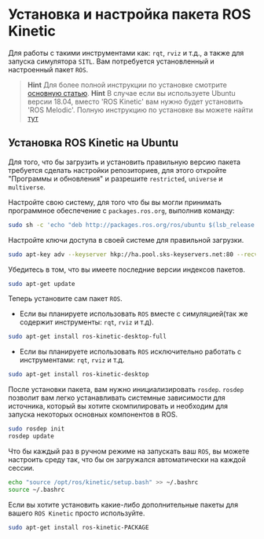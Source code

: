 # Установка и настройка пакета ROS Kinetic

Для работы с такими инструментами как: `rqt`, `rviz` и т.д., а также для запуска симулятора `SITL`. Вам потребуется установленный и настроенный пакет `ROS`.

> **Hint** Для более полной инструкции по установке смотрите [основную статью](http://wiki.ros.org/kinetic/Installation/Ubuntu).
> **Hint** В случае если вы используете Ubuntu версии 18.04, вместо 'ROS Kinetic' вам нужно будет установить 'ROS Melodic'. Полную инcтрукцию по установке вы можете найти [тут](http://wiki.ros.org/melodic/Installation/Ubuntu)

## Установка ROS Kinetic на Ubuntu

Для того, что бы загрузить и установить правильную версию пакета требуется сделать настройки репозиториев, для этого откройте "Программы и обновления" и разрешите `restricted`, `universe` и `multiverse`.

Настройте свою систему, для того что бы вы могли принимать программное обеспечение с `packages.ros.org`, выполнив команду:

```bash
sudo sh -c 'echo "deb http://packages.ros.org/ros/ubuntu $(lsb_release -sc) main" > /etc/apt/sources.list.d/ros-latest.list'
```

Настройте ключи доступа в своей системе для правильной загрузки.

```bash
sudo apt-key adv --keyserver hkp://ha.pool.sks-keyservers.net:80 --recv-key 421C365BD9FF1F717815A3895523BAEEB01FA116
```

Убедитесь в том, что вы имеете последние версии индексов пакетов.

```bash
sudo apt-get update
```

Теперь установите сам пакет `ROS`.

+ Если вы планируете использовать `ROS` вместе с симуляцией(так же содержит инструменты: `rqt`, `rviz` и т.д).

```bash
sudo apt-get install ros-kinetic-desktop-full
```

+ Если вы планируете использовать `ROS` исключительно работать с инструментами: `rqt`, `rviz` и т.д.

```bash
sudo apt-get install ros-kinetic-desktop
```

После установки пакета, вам нужно инициализировать `rosdep`.
`rosdep` позволит вам легко устанавливать системные зависимости для источника, который вы хотите скомпилировать и необходим для запуска некоторых основных компонентов в ROS.

```bash
sudo rosdep init
rosdep update
```

Что бы каждый раз в ручном режиме на запускать ваш `ROS`, вы можете настроить среду так, что бы он загружался автоматически на каждой сессии.

```bash
echo "source /opt/ros/kinetic/setup.bash" >> ~/.bashrc
source ~/.bashrc
```

Если вы хотите установить какие-либо дополнительные пакеты для вашего `ROS Kinetic` просто используйте.

```bash
sudo apt-get install ros-kinetic-PACKAGE
```
